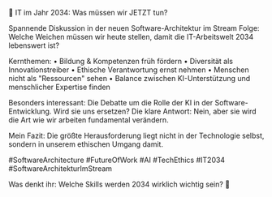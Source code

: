 🎯 IT im Jahr 2034: Was müssen wir JETZT tun?

Spannende Diskussion in der neuen Software-Architektur im Stream Folge: Welche Weichen müssen wir heute stellen, damit die IT-Arbeitswelt 2034 lebenswert ist?

Kernthemen:
• Bildung & Kompetenzen früh fördern
• Diversität als Innovationstreiber
• Ethische Verantwortung ernst nehmen
• Menschen nicht als "Ressourcen" sehen
• Balance zwischen KI-Unterstützung und menschlicher Expertise finden

Besonders interessant: Die Debatte um die Rolle der KI in der Software-Entwicklung. Wird sie uns ersetzen? Die klare Antwort: Nein, aber sie wird die Art wie wir arbeiten fundamental verändern.

Mein Fazit: Die größte Herausforderung liegt nicht in der Technologie selbst, sondern in unserem ethischen Umgang damit.

#SoftwareArchitecture #FutureOfWork #AI #TechEthics #IT2034 
#SoftwareArchitekturImStream

Was denkt ihr: Welche Skills werden 2034 wirklich wichtig sein? 🤔